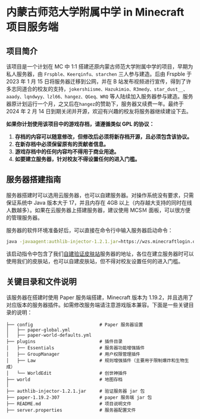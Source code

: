 # 内蒙古师范大学附属中学 in Minecraft 项目服务端

## 项目简介

该项目是一个计划在 MC 中 1:1 搭建还原内蒙古师范大学附属中学的项目，早期为私人服务器，由 `Frspble、Keerqinfu、starchen` 三人参与建造。后由 Frspble 于 2023 年 1 月 15 日将服务器迁移到公网，并在 B 站发布视频进行宣传，得到了许多志同道合的校友的支持，`jokershiisme、Hazukimio、R3medy、star_dust__、aaady、lqndwyy、lzl66、hangez、QGeq、WRQ` 等人陆续加入服务器参与建造。服务器原计划运行一个月，之又后在`hangez`的赞助下，服务器又续费一年。最终于 2024 年 2 月 14 日到期关闭并开源，欢迎有兴趣的校友将服务器继续建设下去。

**如果你计划使用该项目中的游戏存档，请遵循类似 GPL 的协议：**

1. **存档的内容可以随意修改，但修改后必须将新存档开源，且必须包含该协议。**
2. **在新存档中必须保留原有的贡献者信息。**
3. **游戏存档中的任何内容均不得用于商业用途。**
4. **如要建立服务器，针对校友不得设置任何的进入门槛。**

## 服务器搭建指南

服务器搭建时可以选用云服务器，也可以自建服务器。对操作系统没有要求，只需保证系统中 Java 版本大于 17，并且内存在 4GB 以上（内存越大支持的同时在线人数越多）。如果在云服务器上搭建服务器，建议使用 MCSＭ 面板，可以很方便的管理服务器。

服务器的软件环境准备好后，可以直接在命令行中输入服务器启动命令：

```bash
java -javaagent:authlib-injector-1.2.1.jar=https://wzs.minecraftlogin.org/api/yggdrasil -jar paper-1.19.2-307.jar
```

该启动指令中包含了我们[自建验证皮肤站](https://wzs.minecraftlogin.org)服务器的地址，各位在建立服务器时可以使用我们的皮肤站，也可以自建皮肤站，但不得对校友设置任何的进入门槛。

## 关键目录和文件说明

该服务器在搭建时使用 Paper 服务端搭建，Minecraft 版本为 1.19.2，并且选用了对应版本的服务器插件。如需修改服务端请注意游戏版本兼容。下面是一些关键目录的说明：

```
├── config                         # Paper 服务器设置
│   ├── paper-global.yml
│   ├── paper-world-defaults.yml
├── plugins                        # 插件目录
│   ├── Essentials                 # 服务器功能增强插件
│   ├── GroupManager               # 用户权限管理插件
│   ├── Law                        # 规则增强插件（主要用于限制爆炸和生物生成）
│   └── WorldEdit                  # 创世神插件
├── world                          # 地图存档
│
├── authlib-injector-1.2.1.jar     # 验证服务器 jar 包
├── paper-1.19.2-307               # paper 服务端 jar 包
├── README.md                      # 项目说明文件
├── server.properties              # 服务器配置文件

```

